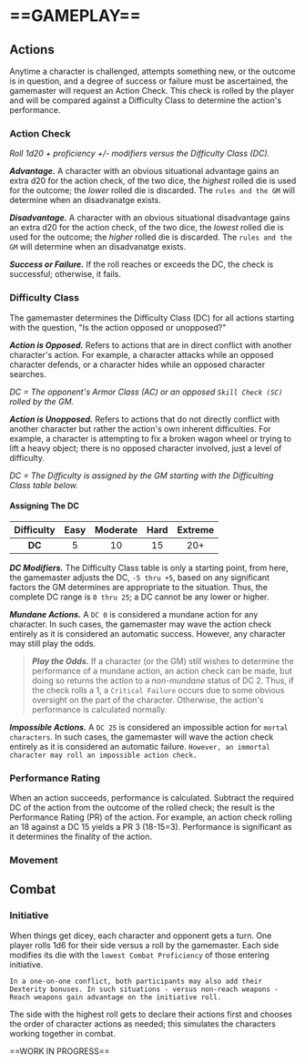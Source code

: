 # ==GAMEPLAY==

<!--Add copy here -->

## Actions

<!--Add Types of Actions here -->

Anytime a character is challenged, attempts something new, or the outcome is in question, and a degree of success or failure must be ascertained, the gamemaster will request an Action Check. This check is rolled by the player and will be compared against a Difficulty Class to determine the action's performance.

### Action Check

*Roll 1d20 + proficiency +/- modifiers versus the Difficulty Class (DC).*

***Advantage.*** A character with an obvious situational advantage gains an extra d20 for the action check, of the two dice, the *highest* rolled die is used for the outcome; the *lower* rolled die is discarded. The `rules and the GM` will determine when an disadvanatge exists.

***Disadvantage.*** A character with an obvious situational disadvantage gains an extra d20 for the action check, of the two dice, the *lowest* rolled die is used for the outcome; the *higher* rolled die is discarded. The `rules and the GM` will determine when an disadvanatge exists.

***Success or Failure.*** If the roll reaches or exceeds the DC, the check is successful; otherwise, it fails.

### Difficulty Class

The gamemaster determines the Difficulty Class (DC) for all actions starting with the question, "Is the action opposed or unopposed?"

***Action is Opposed.*** Refers to actions that are in direct conflict with another character's action. For example, a character attacks while an opposed character defends, or a character hides while an opposed character searches.

*DC = The opponent's Armor Class (AC) or an opposed `Skill Check (SC)` rolled by the GM.*

***Action is Unopposed.*** Refers to actions that do not directly conflict with another character but rather the action's own inherent difficulties. For example, a character is attempting to fix a broken wagon wheel or trying to lift a heavy object; there is no opposed character involved, just a level of difficulty.

*DC = The Difficulty is assigned by the GM starting with the Difficulting Class table below.*

#### Assigning The DC

| Difficulty | Easy | Moderate | Hard | Extreme |
| :--------: | :--: | :------: | :--: | :-----: |
|   **DC**   |  5   |    10    |  15  |   20+   |

***DC Modifiers.*** The Difficulty Class table is only a starting point, from here, the gamemaster adjusts the DC, `-5 thru +5`, based on any significant factors the GM determines are appropriate to the situation. Thus, the complete DC range is `0 thru 25`; a DC cannot be any lower or higher.

***Mundane Actions.*** A `DC 0` is considered a mundane action for any character. In such cases, the gamemaster may wave the action check entirely as it is considered an automatic success. However, any character may still play the odds.

> ***Play the Odds.*** If a character (or the GM) still wishes to determine the performance of a mundane action, an action check can be made, but doing so returns the action to a *non-mundane* status of DC 2. Thus, if the check rolls a 1, a `Critical Failure` occurs due to some obvious oversight on the part of the character. Otherwise, the action's performance is calculated normally.

***Impossible Actions.*** A `DC 25` is considered an impossible action for `mortal characters`. In such cases, the gamemaster will wave the action check entirely as it is considered an automatic failure. `However, an immortal character may roll an impossible action check.`

### Performance Rating

When an action succeeds, performance is calculated. Subtract the required DC of the action from the outcome of the rolled check; the result is the Performance Rating (PR) of the action. For example, an action check rolling an 18 against a DC 15 yields a PR 3 (18-15=3). Performance is significant as it determines the finality of the action.

### Movement

<!--Add copy here -->

## Combat

<!--Add copy here -->

### Initiative

When things get dicey, each character and opponent gets a turn. One player rolls 1d6 for their side versus a roll by the gamemaster. Each side modifies its die with the `lowest Combat Proficiency` of those entering initiative.

`In a one-on-one conflict, both participants may also add their Dexterity bonuses. In such situations - versus non-reach weapons - Reach weapons gain advantage on the initiative roll.`

The side with the highest roll gets to declare their actions first and chooses the order of character actions as needed; this simulates the characters working together in combat.



==WORK IN PROGRESS==
